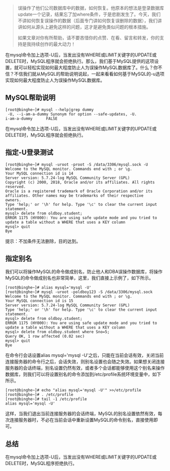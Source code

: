> 误操作了他们公司数据库中的数据，如何恢复。他原本的想法是登录数据库update一个记录，结果忘了加where条件，于是悲剧发生了。今天，我们不讲如何恢复误操作的数据（后面专门讲如何恢复误删除的数据），我们讲讲如何从源头上避免这样的问题，这才是避免类似问题的根本措施。
>
> 如果文章对你有所帮助，请不要吝惜你的点赞、在看、留言和转发，你的支持是我持续创作的最大动力！

在mysql命令加上选项-U后，当发出没有WHERE或LIMIT关键字的UPDATE或DELETE时，MySQL程序就会拒绝执行。那么，我们基于MySQL提供的这项设置，就可以轻松实现如何最大程度防止人为误操作MySQL数据库了。什么？你不信？不信我们就从MySQL的帮助说明说起，一起来看看如何基于MySQL的-u选项实现如何最大程度防止人为误操作MySQL数据库。

## MySQL帮助说明

```
[root@binghe~]# mysql --help|grep dummy      
 -U, --i-am-a-dummy Synonym for option --safe-updates, -U.
i-am-a-dummy      FALSE
```

在mysql命令加上选项-U后，当发出没有WHERE或LIMIT关键字的UPDATE或DELETE时，MySQL程序就会拒绝执行。

## 指定-U登录测试

```
[root@binghe~]# mysql -uroot -proot -S /data/3306/mysql.sock -U
Welcome to the MySQL monitor. Commands end with ; or \g.
Your MySQL connection id is 14
Server version: 5.7.24-log MySQL Community Server (GPL)
Copyright (c) 2000, 2018, Oracle and/or its affiliates. All rights reserved.
Oracle is a registered trademark of Oracle Corporation and/or its
affiliates. Other names may be trademarks of their respective
owners.
Type 'help;' or '\h' for help. Type '\c' to clear the current input statement.
mysql> delete from oldboy.student;
ERROR 1175 (HY000): You are using safe update mode and you tried to update a table without a WHERE that uses a KEY column
mysql> quit
Bye
```

提示：不加条件无法删除，目的达到。

## 指定别名

我们可以将操作MySQL的命令做成别名，防止他人和DBA误操作数据库，将操作MySQL的命令做成别名也非常简单，这里，我们直接上示例了，如下所示。

```
[root@binghe~]# alias mysql='mysql -U'
[root@binghe~]# mysql -uroot -poldboy123 -S /data/3306/mysql.sock
Welcome to the MySQL monitor. Commands end with ; or \g.
Your MySQL connection id is 15
Server version: 5.7.24-log MySQL Community Server (GPL)
Type 'help;' or '\h' for help. Type '\c' to clear the current input statement.
mysql> delete from oldboy.student;
ERROR 1175 (HY000): You are using safe update mode and you tried to update a table without a WHERE that uses a KEY column
mysql> delete from oldboy.student where Sno=5;
Query OK, 1 row affected (0.02 sec)
mysql> quit
Bye
```

在命令行会话设置alias mysql='mysql -U'之后，只能在当前会话有效，关闭当前连接服务器的命令行之后，会话失效，则别名设置也会随之失效。如果想关闭连接服务器的会话终端，别名设置仍然有效，或者多个会话都能够使用这个别名来操作数据库，则我们可以将设置别名的命令添加到/etc/profile系统环境变量中，如下所示。

```
[root@binghe~]# echo "alias mysql='mysql -U'" >>/etc/profile
[root@binghe~]# . /etc/profile
[root@binghe~]# tail -1 /etc/profile
alias mysql='mysql -U'
```

这样，当我们退出当前连接服务器的会话终端，MySQL的别名设置依然有效，每次连接服务器时，不必在当前会话中重新设置MySQL的命令别名，直接使用即可。

## 总结

在mysql命令加上选项-U后，当发出没有WHERE或LIMIT关键字的UPDATE或DELETE时，MySQL程序拒绝执行。